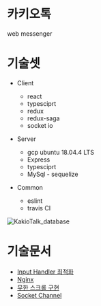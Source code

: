 # 카키오톡

web messenger

# 기술셋

- Client

  - react
  - typesciprt
  - redux
  - redux-saga
  - socket io

- Server

  - gcp ubuntu 18.04.4 LTS
  - Express
  - typesciprt
  - MySql - sequelize

- Common
  - eslint
  - travis CI

![KakioTalk_database](https://user-images.githubusercontent.com/22672155/79060311-88dc7080-7cbe-11ea-8aa4-ee500a33c26f.png)

# 기술문서

- [Input Handler 최적화](./docs/input-handler.md)
- [Nginx](docs/nginx.md)
- [무한 스크롤 구현](./docs/infinite-scroll-with-intersection-observer.md)
- [Socket Channel](./docs/redux-saga-channel.md)
